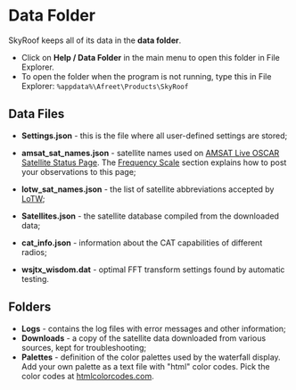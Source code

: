 # Data Folder

SkyRoof keeps all of its data in the **data folder**.

- Click on **Help / Data Folder** in the main menu to open this folder in File Explorer.
- To open the folder when the program is not running, type this in File Explorer:
    `%appdata%\Afreet\Products\SkyRoof`

## Data Files

- **Settings.json** - this is the file where all user-defined settings are stored;

- **amsat_sat_names.json** - satellite names used on
    [AMSAT Live OSCAR Satellite Status Page](https://www.amsat.org/status/). The
    [Frequency Scale](frequency_scale.md) section explains how to post your observations
    to this page;

- **lotw_sat_names.json** - the list of satellite abbreviations accepted by
    [LoTW](https://www.arrl.org/quick-start);

- **Satellites.json** - the satellite database compiled from the downloaded data;

- **cat_info.json** - information about the CAT capabilities of different radios;

- **wsjtx_wisdom.dat** - optimal FFT transform settings found by automatic testing.

## Folders

- **Logs** - contains the log files with error messages and other information;
- **Downloads** - a copy of the satellite data downloaded from various sources, kept for troubleshooting;
- **Palettes** - definition of the color palettes used by the waterfall display. Add your own
    palette as a text file with "html" color codes. Pick the color codes at
    [htmlcolorcodes.com](https://htmlcolorcodes.com/).
